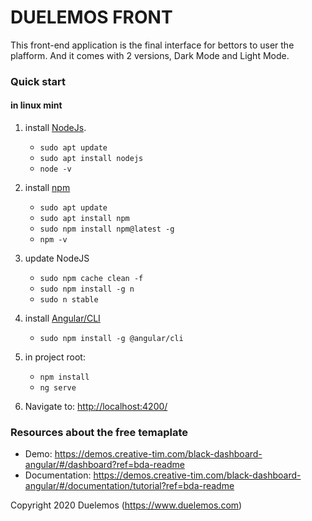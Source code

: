 # DUELEMOS FRONT

This front-end application is the final interface for bettors to user the plafform. And it comes with 2 versions, Dark Mode and Light Mode.

### Quick start

#### in linux mint

1. install [NodeJs](https://nodejs.org).
    - ` sudo apt update `
    - ` sudo apt install nodejs `
    - ` node -v `
    

2. install [npm](https://docs.npmjs.com/)
    - ` sudo apt update `
    - ` sudo apt install npm `
    - ` sudo npm install npm@latest -g `
    - ` npm -v `
    

3. update NodeJS
    - ` sudo npm cache clean -f `
    - ` sudo npm install -g n `
    - ` sudo n stable `
    

4. install [Angular/CLI]()
    - ` sudo npm install -g @angular/cli `
    

5. in project root: 
    - ` npm install `
    - `ng serve`
    

6. Navigate to: [http://localhost:4200/](http://localhost:4200/)

### Resources about the free temaplate

* Demo: https://demos.creative-tim.com/black-dashboard-angular/#/dashboard?ref=bda-readme
* Documentation: https://demos.creative-tim.com/black-dashboard-angular/#/documentation/tutorial?ref=bda-readme

Copyright 2020 Duelemos (https://www.duelemos.com)
